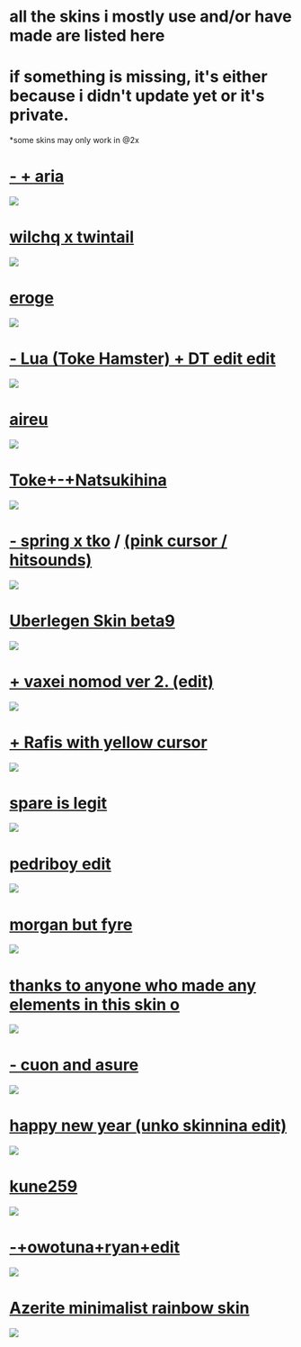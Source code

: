 

# all the skins i mostly use and/or have made are listed here
# if something is missing, it's either because i didn't update yet or it's private.
 *some skins may only work in @2x

# [- + aria](https://pipoca.s-ul.eu/8VTMOD4g)
![](https://cdn.discordapp.com/attachments/448837091347136513/733440790512009407/screenshot2176.jpg)

# [wilchq x twintail](https://pipoca.s-ul.eu/aGpbU10X)
![](https://cdn.discordapp.com/attachments/448837091347136513/733440793888686151/screenshot2179.jpg)

# [eroge](https://pipoca.s-ul.eu/1SfU4Yuy)
![](https://cdn.discordapp.com/attachments/448837091347136513/733440792579801158/screenshot2178.jpg)

# [- Lua (Toke Hamster) + DT edit edit](https://cdn.discordapp.com/attachments/601218080940621824/693828812055642132/-_Lua_Toke_Hamster__DT_edit.osk)
![](https://osu.ppy.sh/ss/14682028/5c3d)

# [aireu](https://cdn.discordapp.com/attachments/601218080940621824/692936174959853680/-_Aireu.osk)
![](https://osu.ppy.sh/ss/14681985/af48)

# [Toke+-+Natsukihina](https://cdn.discordapp.com/attachments/612839196121628685/670758050373566483/Toke_-_Natsukihina.osk)
![](https://osu.ppy.sh/ss/14524866/72ea)

# [-   spring x tko](https://pipoca.s-ul.eu/EzPqcIUH) / [(pink cursor / hitsounds)](https://pipoca.s-ul.eu/bSOlioWC)
![](https://cdn.discordapp.com/attachments/448837091347136513/650938279121780737/screenshot1757.jpg)

# [Uberlegen Skin beta9](https://cdn.discordapp.com/attachments/448837091347136513/680978913404780565/Uberlegen_Skin_beta9.osk)
![](https://osu.ppy.sh/ss/14524880/c5dd)

# [+ vaxei nomod ver 2. (edit)](https://pipoca.s-ul.eu/NmTPiUno)
![](https://osu.ppy.sh/ss/13914418/b6aa)

# [+ Rafis with yellow cursor](https://buddha.s-ul.eu/6yYONS18)
![](https://osu.ppy.sh/ss/13914347/0e08)

# [spare is legit](https://buddha.s-ul.eu/qcvF5dbx)
![](https://osu.ppy.sh/ss/13914359/d260)

# [pedriboy edit](https://buddha.s-ul.eu/Mk4u9mgA)
![](https://osu.ppy.sh/ss/13914365/2ffe)

# [morgan but fyre](https://cdn.discordapp.com/attachments/448837091347136513/680980219556921518/morgan_but_fyre.osk)
![](https://osu.ppy.sh/ss/14524894/fe83)

# [thanks to anyone who made any elements in this skin o](https://buddha.s-ul.eu/H6pOAg6k)
![](https://osu.ppy.sh/ss/13914379/4d16)

# [-    cuon and asure](https://buddha.s-ul.eu/x9rduaEc)
![](https://osu.ppy.sh/ss/13914382/d230)

# [happy new year (unko skinnina edit)](https://buddha.s-ul.eu/ArrZG4QT)
![](http://skins.osuck.net/uploads/posts/2019-03/1552213574_3.jpg)

# [kune259](https://buddha.s-ul.eu/5qvqv4Mj)
![](https://osu.ppy.sh/ss/13914390/b933)

# [-+owotuna+ryan+edit](https://buddha.s-ul.eu/INMO069K)
![](https://osu.ppy.sh/ss/13914403/4ee5)

# [Azerite minimalist rainbow skin](https://buddha.s-ul.eu/Idh1eDg3)
![](https://osu.ppy.sh/ss/13914411/2447)

